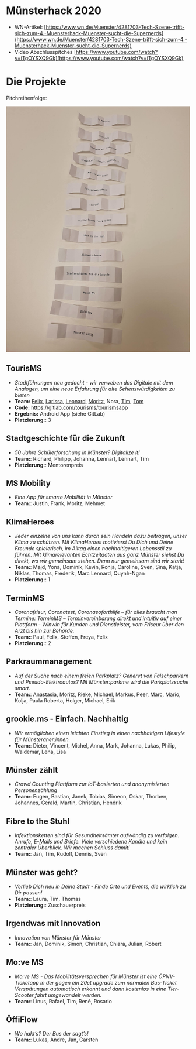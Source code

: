 # Münsterhack 2020

- WN-Artikel: [https://www.wn.de/Muenster/4281703-Tech-Szene-trifft-sich-zum-4.-Muensterhack-Muenster-sucht-die-Supernerds](https://www.wn.de/Muenster/4281703-Tech-Szene-trifft-sich-zum-4.-Muensterhack-Muenster-sucht-die-Supernerds)
- Video Abschlusspitches [https://www.youtube.com/watch?v=iTgOYSXQ9Gk](https://www.youtube.com/watch?v=iTgOYSXQ9Gk)

# Die Projekte

Pitchreihenfolge:

![Pitchreihenfolge](./images/pitchreihenfolge2020.jpg)

## TourisMS

- _Stadtführungen neu gedacht - wir verweben das Digitale mit dem Analogen, um eine neue Erfahrung für alte Sehenswürdigkeiten zu bieten_
- **Team:** [Felix](https://gitlab.com/Felix-Ulonska), [Larissa](https://gitlab.com/larissa_ma), [Leonard](https://gitlab.com/TheDoctor), [Moritz](https://gitlab.com/dead_hamster), Nora, [Tim](https://gitlab.com/parazera), [Tom](https://tomstein.me/)
- **Code:** https://gitlab.com/tourisms/tourismsapp
- **Ergebnis:** Android App (siehe GitLab)
- **Platzierung:**: 3

## Stadtgeschichte für die Zukunft

- _50 Jahre Schülerforschung in Münster? Digitalize it!_
- **Team:**: Richard, Philipp, Johanna, Lennart, Lennart, Tim
- **Platzierung:**: Mentorenpreis

## MS Mobility

- _Eine App für smarte Mobilität in Münster_
- **Team:**: Justin, Frank, Moritz, Mehmet

## KlimaHeroes

- _Jeder einzelne von uns kann durch sein Handeln dazu beitragen, unser Klima zu schützen. Mit KlimaHeroes motivierst Du Dich und Deine Freunde spielerisch, im Alltag einen nachhaltigeren Lebensstil zu führen. Mit klimarelevanten Echtzeitdaten aus ganz Münster siehst Du direkt, wo wir gemeinsam stehen. Denn nur gemeinsam sind wir stark!_
- **Team:**: Majd, Yona, Dominik, Kevin, Ronja, Caroline, Sven, Sina, Katja, Niklas, Thomas, Frederik, Marc Lennard, Quynh-Ngan
- **Platzierung:**: 1

## TerminMS

- _Coronafrisur, Coronatest, Coronasoforthilfe – für alles braucht man Termine: TerminMS – Terminvereinbarung direkt und intuitiv auf einer Plattform - Winwin für Kunden und Dienstleister, vom Friseur über den Arzt bis hin zur Behörde._
- **Team:**: Paul, Felix, Steffen, Freya, Felix
- **Platzierung:**: 2

## Parkraummanagement

- _Auf der Suche nach einem freien Parkplatz? Genervt von Falschparkern und Pseudo-Elektroautos? Mit Münster:parkme wird die Parkplatzsuche smart._
- **Team:**: Anastasia, Moritz, Rieke, Michael, Markus, Peer, Marc, Mario, Kolja, Paula Roberta, Holger, Michael, Erik

## grookie.ms - Einfach. Nachhaltig

- _Wir ermöglichen einen leichten Einstieg in einen nachhaltigen Lifestyle für Münsteraner:innen._
- **Team:**: Dieter, Vincent, Michel, Anna, Mark, Johanna, Lukas, Philip, Waldemar, Lena, Lisa

## Münster zählt

- _Crowd Counting Plattform zur IoT-basierten und anonymisierten Personenzählung_
- **Team:**: Eugen, Bastian, Janek, Tobias, Simeon, Oskar, Thorben, Johannes, Gerald, Martin, Christian, Hendrik

## Fibre to the Stuhl

- _Infektionsketten sind für Gesundheitsämter aufwändig zu verfolgen. Anrufe, E-Mails und Briefe. Viele verschiedene Kanäle und kein zentraler Überblick. Wir machen Schluss damit!_
- **Team:**: Jan, Tim, Rudolf, Dennis, Sven

## Münster was geht?

- _Verlieb Dich neu in Deine Stadt - Finde Orte und Events, die wirklich zu Dir passen!_
- **Team:**: Laura, Tim, Thomas
- **Platzierung:**: Zuschauerpreis

## Irgendwas mit Innovation

- _Innovation von Münster für Münster_
- **Team:**: Jan, Dominik, Simon, Christian, Chiara, Julian, Robert

## Mo:ve MS

- _Mo:ve MS - Das Mobilitätsversprechen für Münster ist eine ÖPNV-Ticketapp in der gegen ein 20ct upgrade zum normalen Bus-Ticket Verspätungen automatisch erkannt und dann kostenlos in eine Tier-Scooter fahrt umgewandelt werden._
- **Team:**: Linus, Rafael, Tim, René, Rosario

## ÖffiFlow

- _Wo hakt’s? Der Bus der sagt’s!_
- **Team:**: Lukas, Andre, Jan, Carsten
